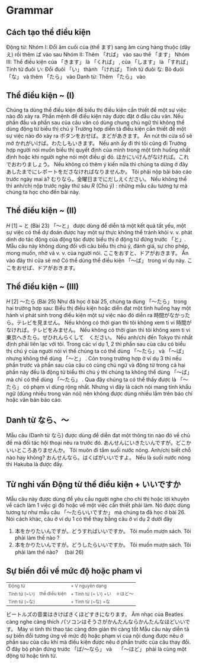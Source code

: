 # Grammar

## Cách tạo thể điều kiện

 Động từ:
 Nhóm I: Đổi âm cuối của (thể ます) sang âm cùng hàng thuộc (dãy え) rồi thêm ば vào sau
 Nhóm II: Thêm 「れば」 vào sau thể 「ます」 
 Nhóm III: Thể điều kiện của 「きます」 là 「くれば」 , của 「します」 là 「すれば」 
 Tính từ đuôi い: Đổi đuôi 「い」 thành 「ければ」 
 Tính từ đuôi な: Bỏ đuôi 「な」 và thêm 「たら」 vào
 Danh từ: Thêm 「たら」 vào

## Thể điều kiện ~ (I)

 Chúng ta dùng thể điều kiện để biểu thị điều kiện cần thiết để một sự việc nào đó xảy ra. Phần mệnh đề điều kiện này được đặt ở đầu câu văn. Nếu phần đầu và phần sau của câu văn có dùng chung chủ ngữ thì không thể dùng động từ biểu thị chủ ý
 Trường hợp diễn tả điều kiện cần thiết để một sự việc nào đó xảy ra
 ボタンをおせば。まどがあきます。
 Ấn nút thì cửa sổ sẽ mở
 かれがいけば。わたしもいきます。
 Nếu anh ấy đi thì tôi cũng đi
 Trường hợp người nói muốn biểu thị quyết định của mình trong một tình huống nhất định hoặc khi người nghe nói một điều gì đó. 
 ほかにいけんがなければ。これでおわりましょう。
 Nếu không có thêm ý kiến nữa thì chúng ta dừng ở đây
 あしたまでにレポートをださなければなりませんか。
 Tôi phải nộp bài báo cáo trước ngày mai à?
 むりなら。金曜日までにだしえください。
 Nếu không thể thì anh/chị nộp trước ngày thứ sáu
$R$ (Chú ý) : những mẫu câu tương tự mà chúng ta học cho đến bài này.

## Thể điều kiện ~ (II)

$H$ [1] ~ と (Bài 23)
 「～と」 được dùng để diễn tả một kết quả tất yếu, một sự việc có thể dự đoán được hay một sự thực không thể tránh khỏi v. v. phát dinh do tác động của động tác được biểu thị ở động từ đứng trước 「と」.
 Mẫu câu này không dùng đối với câu biểu thị chú ý, đánh giá, sự cho phép, mong muốn, nhờ vả v. v. của người nói.
 ここをおすと、ドアがおきます。
 Ấn vào đây thì cửa sẽ mở
 Có thể dùng thể điều kiện 「～ば」 trong ví dụ này.
 ここをおせば、ドアがおきます。

## Thể điều kiện ~ (III)

$H$ [2] ～たら (Bài 25)
 Như đã học ở bài 25, chúng ta dùng 「～たら」 trong hai trường hợp sau:
 Biểu thị điều kiện hoặc diễn đạt một tình huống hay một hành vi phát sinh trong điều kiện một sự việc nào đó diễn ra
 時間がなかったら。テレビを見ません。
 Nếu không có thời gian thì tôi không xem ti vi
 時間がなければ。テレビをみません。
 Nếu không có thời gian thì tôi không xem ti vi
 東京へきたら。ぜひれんらくして　ください。
 Nếu anh/chị đến Tokyo thì nhất định phải liên lạc với tôi.
 Trong các ví dụ 1, 2 thì phần sau của câu có biểu thị chú ý của người nói vì thế chúng ta có thể dùng 「～たら」 và 「～ば」 nhưng không thể dùng 「～と」 . Còn trong trường hợp ở ví dụ 3 thì nếu phần trước và phần sau của câu có cùng chủ ngữ và động từ trong cả hai phần này đều là động từ biểu thi chú ý thì chúng ta không thể dùng 「～ば」 mà chỉ có thể dùng 「～たら」 .
 Qua đây chúng ta có thể thấy được là 「～たら」 có phạm vi dùng rộng nhất. Nhưng vì đây là cách nói mang tính khẩu ngữ (dùng nhiều trong văn nói) nên không được dùng nhiều lắm trên báo chí hoặc văn bản báo cáo.


## Danh từ なら、～

 Mẫu câu (Danh từ なら) được dùng để diễn đạt một thông tin nào đó về chủ đề mà đối tác hội thoại nêu ra trước đó. 
 あんせんにいきたいんですが。どこかいいところありませんか。
 Tôi muôn đi tắm suối nước nóng. Anh/chị biết chỗ nào hay không?
 おんせんなら。はくばがいいですよ。
 Nếu là suối nước nóng thì Hakuba là được đấy. 

## Từ nghi vấn Động từ thể điều kiện + いいですか

 Mẫu câu này được dùng để yêu cầu người nghe cho chỉ thị hoặc lời khuyên về cách làm 1 việc gì đó hoặc về một việc cần thiết phải làm. Nó được dùng tương tự như mẫu câu 「～たらいいですか」 mà chúng ta đã học ở bài 26. Nói cách khác, câu ở ví dụ 1 có thể thay bằng câu ở ví dụ 2 dưới đây
 1. 本をかりたいんですが。どうすればいいですか。
 Tôi muốn mượn sách. Tôi phải làm thế nào ?
 2. 本をかりたいんですが。どうしたらいいですか。
 Tôi muốn mượn sách. Tôi phải làm thế nào?　 (bài 26) 

## Sự biến đổi về mức độ hoặc pham vi

 <table style="width:100%;font-size:12px;color:#4b4b4b;" align="center"><tr><td>Động từ</td> <td></td>  <td>+ V nguyên dạng</td>  <td></td>  </tr> <tr><td>Tính từ (~い)</td> <td>thể điều kiện</td>  <td>+ Tính từ (~ い) +い</td>  <td>＋ほど～</td>  </tr><tr><td>Tính từ (~な)</td> <td></td>  <td>+ Tính từ (~な) +な</td>  <td></td>  </tr></table>
 ビートルズの音楽はきけばきくほどすきになります。
 Âm nhạc của Beatles càng nghe càng thích
 パソコンはそうさがかんたんならかんたんなほどいいです。
 Máy vi tính thì thao tác càng đơn giản thì càng tốt
 Mẫu câu này diễn tả sự biến đổi tương ứng về mức độ hoặc phạm vi của nội dung được nêu ở phần sau của câu khi mà điều kiện được nêu ở phần trước của câu thay đổi. Ở đây bộ phận đứng trước 「ば/～なら」 và　 「～ほど」 phải là cùng một động từ hoặc tính từ. 

